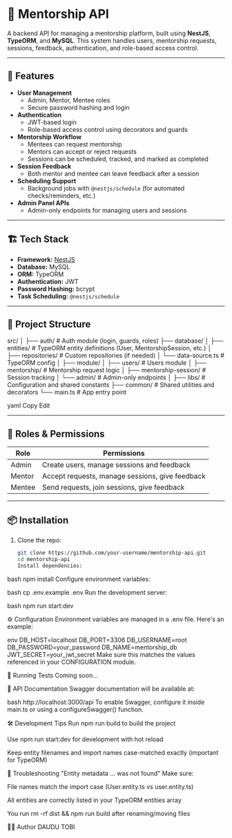 # 👥 Mentorship API

A backend API for managing a mentorship platform, built using **NestJS**, **TypeORM**, and **MySQL**. This system handles users, mentorship requests, sessions, feedback, authentication, and role-based access control.

---

## 🚀 Features

- **User Management**
  - Admin, Mentor, Mentee roles
  - Secure password hashing and login
- **Authentication**
  - JWT-based login
  - Role-based access control using decorators and guards
- **Mentorship Workflow**
  - Mentees can request mentorship
  - Mentors can accept or reject requests
  - Sessions can be scheduled, tracked, and marked as completed
- **Session Feedback**
  - Both mentor and mentee can leave feedback after a session
- **Scheduling Support**
  - Background jobs with `@nestjs/schedule` (for automated checks/reminders, etc.)
- **Admin Panel APIs**
  - Admin-only endpoints for managing users and sessions

---

## 🏗️ Tech Stack

- **Framework:** [NestJS](https://nestjs.com/)
- **Database:** MySQL
- **ORM:** TypeORM
- **Authentication:** JWT
- **Password Hashing:** bcrypt
- **Task Scheduling:** `@nestjs/schedule`

---

## 📁 Project Structure

src/
│
├── auth/ # Auth module (login, guards, roles)
├── database/
│ ├── entities/ # TypeORM entity definitions (User, MentorshipSession, etc.)
│ ├── repositories/ # Custom repositories (if needed)
│ └── data-source.ts # TypeORM config
│
├── module/
│ ├── users/ # Users module
│ ├── mentorship/ # Mentorship request logic
│ ├── mentorship-session/ # Session tracking
│ └── admin/ # Admin-only endpoints
│
├── libs/ # Configuration and shared constants
├── common/ # Shared utilities and decorators
└── main.ts # App entry point

yaml
Copy
Edit

---

## 🔐 Roles & Permissions

| Role   | Permissions                                     |
| ------ | ----------------------------------------------- |
| Admin  | Create users, manage sessions and feedback      |
| Mentor | Accept requests, manage sessions, give feedback |
| Mentee | Send requests, join sessions, give feedback     |

---

## 📦 Installation

1. Clone the repo:

   ```bash
   git clone https://github.com/your-username/mentorship-api.git
   cd mentorship-api
   Install dependencies:
   ```

bash
npm install
Configure environment variables:

bash
cp .env.example .env
Run the development server:

bash
npm run start:dev

⚙️ Configuration
Environment variables are managed in a .env file. Here's an example:

env
DB_HOST=localhost
DB_PORT=3306
DB_USERNAME=root
DB_PASSWORD=your_password
DB_NAME=mentorship_db
JWT_SECRET=your_jwt_secret
Make sure this matches the values referenced in your CONFIGURATION module.

🧪 Running Tests
Coming soon...

📖 API Documentation
Swagger documentation will be available at:

bash
http://localhost:3000/api
To enable Swagger, configure it inside main.ts or using a configureSwagger() function.

🛠 Development Tips
Run npm run build to build the project

Use npm run start:dev for development with hot reload

Keep entity filenames and import names case-matched exactly (important for TypeORM)

🧹 Troubleshooting
"Entity metadata ... was not found"
Make sure:

File names match the import case (User.entity.ts vs user.entity.ts)

All entities are correctly listed in your TypeORM entities array

You run rm -rf dist && npm run build after renaming/moving files

🙋‍♂️ Author
DAUDU TOBI
